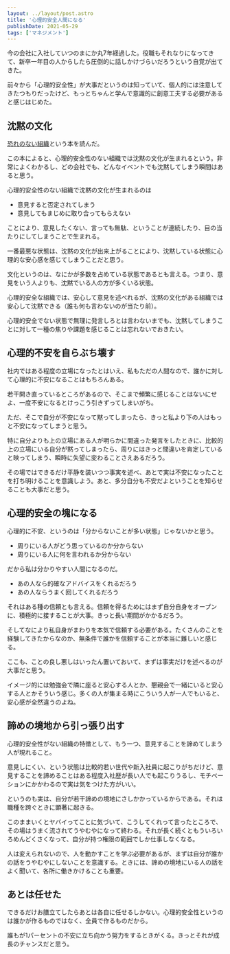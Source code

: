 ```yaml
---
layout: ../layout/post.astro
title: '心理的安全人間になる'
publishDate: 2021-05-29
tags: ['マネジメント']
---
```


今の会社に入社していつのまにか丸7年経過した。役職もそれなりになってきて、新卒一年目の人からしたら圧倒的に話しかけづらいだろうという自覚が出てきた。

前々から「心理的安全性」が大事だというのは知っていて、個人的には注意してきたつもりだったけど、もっとちゃんと学んで意識的に創意工夫する必要があると感じはじめた。

## 沈黙の文化

[恐れのない組織](https://www.amazon.co.jp/dp/4862762883/)という本を読んだ。

この本によると、心理的安全性のない組織では沈黙の文化が生まれるという。非常によくわかるし、どの会社でも、どんなイベントでも沈黙してしまう瞬間はあると思う。

心理的安全性のない組織で沈黙の文化が生まれるのは

*   意見すると否定されてしまう
*   意見してもまじめに取り合ってもらえない

ことにより、意見したくない、言っても無駄、ということが連続したり、目の当たりにしてしまうことで生まれる。

一番最悪な状態は、沈黙の文化が出来上がることにより、沈黙している状態に心理的な安心感を感じてしまうことだと思う。

文化というのは、なにかが多数を占めている状態であるとも言える。つまり、意見をいう人よりも、沈黙でいる人の方が多くいる状態。

心理的安全な組織では、安心して意見を述べれるが、沈黙の文化がある組織では安心して沈黙できる（誰も何も言わないのが当たり前）。

心理的安全でない状態で無理に発言しろとは言わないまでも、沈黙してしまうことに対して一種の焦りや課題を感じることは忘れないでおきたい。

## 心理的不安を自らぶち壊す

社内ではある程度の立場になったとはいえ、私もただの人間なので、誰かに対して心理的に不安になることはもちろんある。

若干開き直っているところがあるので、そこまで頻繁に感じることはないにせよ、一度不安になるとけっこう引きずってしまいがち。

ただ、そこで自分が不安になって黙ってしまったら、きっと私より下の人はもっと不安になってしまうと思う。

特に自分よりも上の立場にある人が明らかに間違った発言をしたときに、比較的上の立場にいる自分が黙ってしまったら、周りにはきっと間違いを肯定していると映ってしまう、瞬時に失望に変わることさえあるだろう。

その場ではできるだけ平静を装いつつ事実を述べ、あとで実は不安になったことを打ち明けることを意識しよう。あと、多分自分も不安だよということを知らせることも大事だと思う。

## 心理的安全の塊になる

心理的に不安、というのは「分からないことが多い状態」じゃないかと思う。

*   周りにいる人がどう思っているのか分からない
*   周りにいる人に何を言われるか分からない

だから私は分かりやすい人間になるのだ。

*   あの人なら的確なアドバイスをくれるだろう
*   あの人ならうまく回してくれるだろう

それはある種の信頼とも言える。信頼を得るためにはまず自分自身をオープンに、積極的に接することが大事。きっと長い期間がかかるだろう。

そしてなにより私自身がまわりを本気で信頼する必要がある。たくさんのことを経験してきたからなのか、無条件で誰かを信頼することが本当に難しいと感じる。

ここも、ことの良し悪しはいったん置いておいて、まずは事実だけを述べるのが大事だと思う。

イメージ的には勉強会で隣に座ると安心する人とか、懇親会で一緒にいると安心する人とかそういう感じ。多くの人が集まる時にこういう人が一人でもいると、安心感が全然違うのよね。

## 諦めの境地から引っ張り出す

心理的安全性がない組織の特徴として、もう一つ、意見することを諦めてしまう人が現れること。

意見しにくい、という状態は比較的若い世代や新入社員に起こりがちだけど、意見することを諦めることはある程度入社歴が長い人でも起こりうるし、モチベーションにかかわるので実は気をつけた方がいい。

というのも実は、自分が若干諦めの境地にさしかかっているからである。それは職種を跨ぐときに顕著に起きる。

このままいくとヤバイってことに気づいて、こうしてくれって言ったところで、その場はうまく流されてうやむやになって終わる。それが長く続くともういろいろめんどくさくなって、自分が持つ権限の範囲でしか仕事しなくなる。

人は変えられないので、人を動かすことを学ぶ必要があるが、まずは自分が誰かの話をうやむやにしないことを意識する。ときには、諦めの境地にいる人の話をよく聞いて、各所に働きかけることも重要。

## あとは任せた

できるだけお膳立てしたらあとは各自に任せるしかない。心理的安全性というのは誰かが作るものではなく、全員で作るものだから。

誰もが1パーセントの不安に立ち向かう努力をするときがくる。きっとそれが成長のチャンスだと思う。
